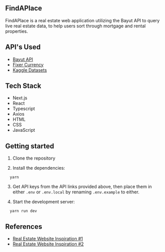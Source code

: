 ## FindAPlace
FindAPlace is a real estate web application utilizing the Bayut API to query live real estate data, to help users sort through mortgage and rental properties.

## API's Used
* [Bayut API](https://rapidapi.com/apidojo/api/bayut/)
* [Fixer Currency](https://rapidapi.com/fixer/api/fixer-currency)
* [Kaggle Datasets](https://www.kaggle.com/datasets)

## Tech Stack
* Next.js
* React
* Typescript
* Axios
* HTML
* CSS
* JavaScript

## Getting started

1. Clone the repository

2. Install the dependencies:

```
  yarn
```

3. Get API keys from the API links provided above, then place them in either `.env` or `.env.local` by renaming `.env.example` to either. 

4. Start the development server:

```
  yarn run dev
```

## References
* [Real Estate Website Inspiration #1](https://www.investopedia.com/best-real-estate-websites-5069964)
* [Real Estate Website Inspiration #2](https://dribbble.com/search/real-estate)
